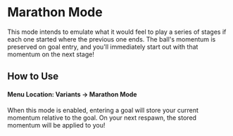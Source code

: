 # Marathon Mode
This mode intends to emulate what it would feel to play a series of stages if each one started where the previous one ends. The ball's momentum is preserved on goal entry, and you'll immediately start out with that momentum on the next stage!

## How to Use
#### Menu Location: Variants -> Marathon Mode
When this mode is enabled, entering a goal will store your current momentum relative to the goal. On your next respawn, the stored momentum will be applied to you!